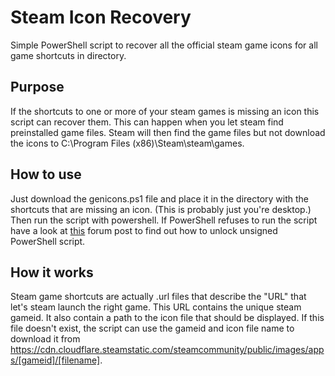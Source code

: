 # Steam Icon Recovery
Simple PowerShell script to recover all the official steam game icons for all game shortcuts in directory.

## Purpose
If the shortcuts to one or more of your steam games is missing an icon this script can recover them.
This can happen when you let steam find preinstalled game files.
Steam will then find the game files but not download the icons to C:\Program Files (x86)\Steam\steam\games.

## How to use
Just download the genicons.ps1 file and place it in the directory with the shortcuts that are missing an icon. (This is probably just you're desktop.)
Then run the script with powershell.
If PowerShell refuses to run the script have a look at [this](https://superuser.com/questions/106360/how-to-enable-execution-of-powershell-scripts) forum post to find out how to unlock unsigned PowerShell script.

## How it works
Steam game shortcuts are actually .url files that describe the "URL" that let's steam launch the right game.
This URL contains the unique steam gameid. It also contain a path to the icon file that should be displayed.
If this file doesn't exist, the script can use the gameid and icon file name to download it from https://cdn.cloudflare.steamstatic.com/steamcommunity/public/images/apps/[gameid]/[filename].
